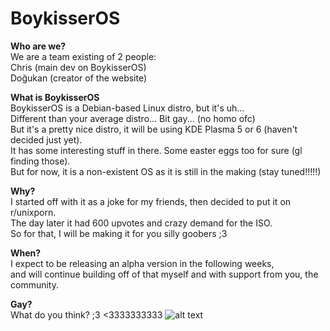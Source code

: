 # BoykisserOS

**Who are we?**  
We are a team existing of 2 people:  
Chris (main dev on BoykisserOS)  
Doğukan (creator of the website)

**What is BoykisserOS**  
BoykisserOS is a Debian-based Linux distro, but it's uh...  
Different than your average distro... Bit gay... (no homo ofc)  
But it's a pretty nice distro, it will be using KDE Plasma 5 or 6 (haven't decided just yet).  
It has some interesting stuff in there. Some easter eggs too for sure (gl finding those).  
But for now, it is a non-existent OS as it is still in the making (stay tuned!!!!!)

**Why?**  
I started off with it as a joke for my friends, then decided to put it on r/unixporn.  
The day later it had 600 upvotes and crazy demand for the ISO.  
So for that, I will be making it for you silly goobers ;3

**When?**  
I expect to be releasing an alpha version in the following weeks,  
and will continue building off of that myself and with support from you, the community. 

**Gay?**  
What do you think? ;3 <3333333333
![alt text](https://i.pinimg.com/originals/e1/29/98/e12998b73503f38979b2c267b489fc9b.gif)
